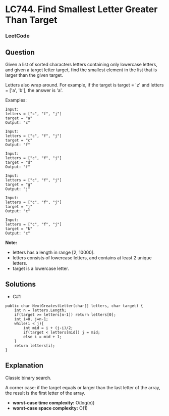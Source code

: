 # LC744. Find Smallest Letter Greater Than Target

### LeetCode

## Question

Given a list of sorted characters letters containing only lowercase letters, and given a target letter target, find the smallest element in the list that is larger than the given target.

Letters also wrap around. For example, if the target is target = 'z' and letters = ['a', 'b'], the answer is 'a'.

Examples:

```
Input:
letters = ["c", "f", "j"]
target = "a"
Output: "c"
```

```
Input:
letters = ["c", "f", "j"]
target = "c"
Output: "f"
```

```
Input:
letters = ["c", "f", "j"]
target = "d"
Output: "f"
```

```
Input:
letters = ["c", "f", "j"]
target = "g"
Output: "j"
```

```
Input:
letters = ["c", "f", "j"]
target = "j"
Output: "c"
```

```
Input:
letters = ["c", "f", "j"]
target = "k"
Output: "c"
```

**Note:**

* letters has a length in range [2, 10000].
* letters consists of lowercase letters, and contains at least 2 unique letters.
* target is a lowercase letter.

## Solutions

* C#1
```
public char NextGreatestLetter(char[] letters, char target) {
    int n = letters.Length;
    if(target >= letters[n-1]) return letters[0];
    int i=0, j=n-1;
    while(i < j){
        int mid = i + (j-i)/2;
        if(target < letters[mid]) j = mid;
        else i = mid + 1;
    }
    return letters[i];
}
```

## Explanation

Classic binary search.

A corner case: if the target equals or larger than the last letter of the array, the result is the first letter of the array.

* **worst-case time complexity:** O(log(n))
* **worst-case space complexity:** O(1)
